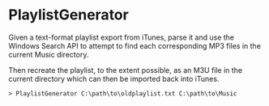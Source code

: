 ﻿PlaylistGenerator
=================

Given a text-format playlist export from iTunes, parse it and use the Windows Search API to attempt to find each corresponding MP3 files in the current Music directory.  

Then recreate the playlist, to the extent possible, as an M3U file in the current directory which can then be imported back into iTunes.

```
> PlaylistGenerator C:\path\to\oldplaylist.txt C:\path\to\Music
```
